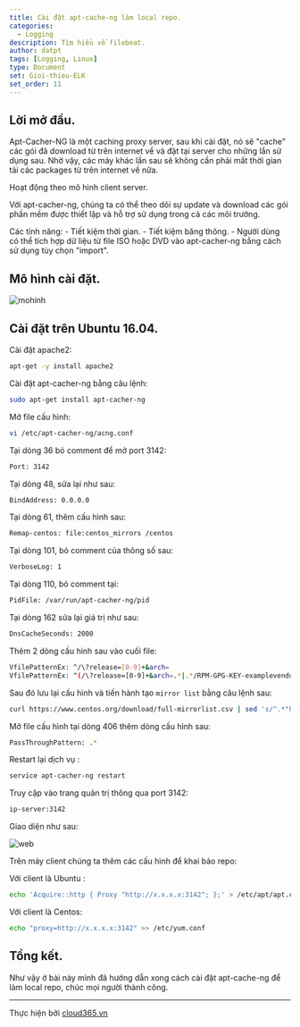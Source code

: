 ```yaml
---
title: Cài đặt apt-cache-ng làm local repo.
categories:
  - Logging
description: Tìm hiểu về filebeat.
author: datpt
tags: [Logging, Linux]
type: Document
set: Gioi-thieu-ELK
set_order: 11
---
```


## Lời mở đầu.

Apt-Cacher-NG là một caching proxy server, sau khi cài đặt, nó sẽ "cache" các gói đã download từ trên internet về và đặt tại server cho những lần sử dụng sau. Nhờ vậy, các máy khác lần sau sẽ không cần phải mất thời gian tải các packages từ trên internet về nữa.

Hoạt động theo mô hình client server.

Với apt-cacher-ng, chúng ta có thể theo dõi sự update và download các gói phần mềm được thiết lập và hỗ trợ sử dụng trong cả các môi trường.

Các tính năng:
    - Tiết kiệm thời gian.
    - Tiết kiệm băng thông.
    - Người dùng có thể tích hợp dữ liệu từ file ISO hoặc DVD vào apt-cacher-ng bằng cách sử dụng tùy chọn "import".

## Mô hình cài đặt.

![mohinh](/images/img-apt-cache/mohinh.png)

## Cài đặt trên Ubuntu 16.04.

Cài đặt apache2:

```sh
apt-get -y install apache2
```


Cài đặt apt-cacher-ng bằng câu lệnh:

```sh
sudo apt-get install apt-cacher-ng
```

Mở file cấu hình:

```sh
vi /etc/apt-cacher-ng/acng.conf
```

Tại dòng 36 bỏ comment để mở port 3142:

```sh
Port: 3142
```

Tại dòng 48, sửa lại như sau:

```sh
BindAddress: 0.0.0.0
```

Tại dòng 61, thêm cấu hình sau:

```sh
Remap-centos: file:centos_mirrors /centos
```

Tại dòng 101, bỏ comment của thông số sau:

```sh
VerboseLog: 1
```

Tại dòng 110, bỏ comment tại:

```sh
PidFile: /var/run/apt-cacher-ng/pid
```

Tại dòng 162 sửa lại giá trị như sau:

```sh
DnsCacheSeconds: 2000
```

Thêm 2 dòng cấu hình sau vào cuối file:

```sh
VfilePatternEx: ^/\?release=[0-9]+&arch=
VfilePatternEx: ^(/\?release=[0-9]+&arch=.*|.*/RPM-GPG-KEY-examplevendor)$
```

Sau đó lưu lại cấu hình và tiến hành tạo `mirror list` bằng câu lệnh sau:

```sh
curl https://www.centos.org/download/full-mirrorlist.csv | sed 's/^.*"http:/http:/' | sed 's/".*$//' | grep ^http >/etc/apt-cacher-ng/centos_mirrors
```

Mở file cấu hình tại dòng 406 thêm dòng cấu hình sau:

```sh
PassThroughPattern: .*
```

Restart lại dịch vụ :

```sh
service apt-cacher-ng restart
```

Truy cập vào trang quản trị thông qua port 3142:

```sh
ip-server:3142
```

Giao diện như sau:

![web](/images/img-apt-cache/web.png)

Trên máy client chúng ta thêm các cấu hình để  khai báo repo:

Với client là Ubuntu :

```sh
echo 'Acquire::http { Proxy "http://x.x.x.x:3142"; };' > /etc/apt/apt.conf.d/01proxy
```

Với client là Centos:

```sh
echo "proxy=http://x.x.x.x:3142" >> /etc/yum.conf
```

## Tổng kết.

Như vậy ở bài này mình đã hướng dẫn xong cách cài đặt apt-cache-ng để làm local repo, chúc mọi người thành công.



---
Thực hiện bởi <a href="https://cloud365.vn/" target="_blank">cloud365.vn</a>